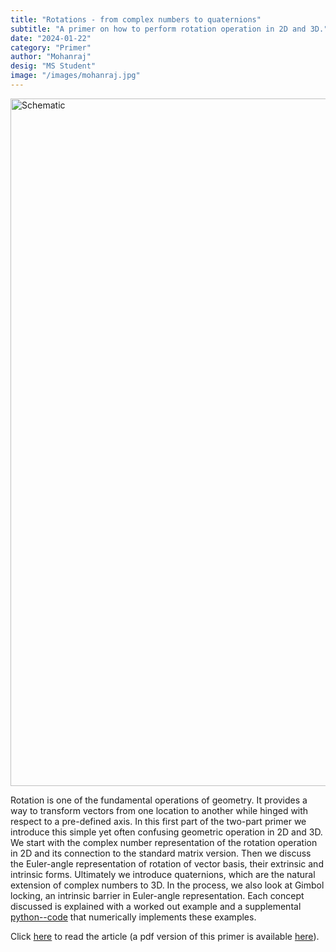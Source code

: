 ```yaml
---
title: "Rotations - from complex numbers to quaternions"
subtitle: "A primer on how to perform rotation operation in 2D and 3D."
date: "2024-01-22"
category: "Primer"
author: "Mohanraj"
desig: "MS Student"
image: "/images/mohanraj.jpg"
---
```


<div class="flex justify-center items-center">
<img src="/images/RotationTut.png" alt="Schematic" width="1100"/>
</div>

Rotation is one of the fundamental operations of geometry. It provides a way to transform vectors from one location to another while hinged with respect to a pre-defined axis. In this first part of the two-part primer we introduce this simple yet often confusing geometric operation in 2D and 3D. We start with the complex number representation of the rotation operation in 2D and its connection to the standard matrix version. Then we discuss the Euler-angle representation of rotation of vector basis, their extrinsic and intrinsic forms. Ultimately we introduce quaternions, which are the natural extension of complex numbers to 3D. In the process, we also look at Gimbol locking, an intrinsic barrier in Euler-angle representation. Each concept discussed is explained with a worked out example and a supplemental [python--code](https://github.com/sgangaprasath/RotationTut/blob/main/Rotations.ipynb) that numerically implements these examples.

Click [here](https://sgangaprasath.github.io/rotationTut.html) to read the article (a pdf version of this primer is available [here](https://github.com/sgangaprasath/interface/blob/main/public/tutorials/rotation/report.pdf)).